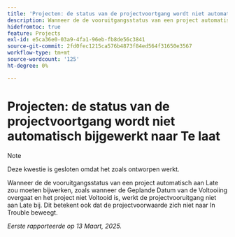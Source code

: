 ```yaml
---
title: 'Projecten: de status van de projectvoortgang wordt niet automatisch bijgewerkt naar Te laat'
description: Wanneer de de vooruitgangsstatus van een project automatisch aan Late zou moeten bijwerken, zoals wanneer de Geplande Datum van de Voltooiing overgaat en het project niet Voltooid is, werkt de projectvooruitgang niet aan Late bij. Dit betekent ook dat de projectvoorwaarde zich niet naar In Trouble beweegt.
hidefromtoc: true
feature: Projects
exl-id: e5ca36e0-03a9-4fa1-96eb-fb8de56c3841
source-git-commit: 2fd0fec1215ca576b4873f84ed564f31650e3567
workflow-type: tm+mt
source-wordcount: '125'
ht-degree: 0%

---
```


# Projecten: de status van de projectvoortgang wordt niet automatisch bijgewerkt naar Te laat

>[!NOTE]
>
>Deze kwestie is gesloten omdat het zoals ontworpen werkt.

Wanneer de de vooruitgangsstatus van een project automatisch aan Late zou moeten bijwerken, zoals wanneer de Geplande Datum van de Voltooiing overgaat en het project niet Voltooid is, werkt de projectvooruitgang niet aan Late bij. Dit betekent ook dat de projectvoorwaarde zich niet naar In Trouble beweegt.

_Eerste rapporteerde op 13 Maart, 2025._

